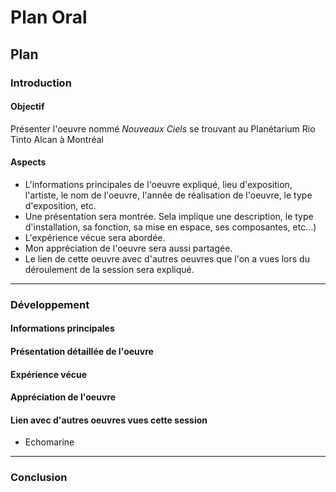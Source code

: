# Plan Oral

## Plan

### Introduction

#### Objectif

Présenter l'oeuvre nommé *Nouveaux Ciels* se trouvant au Planétarium Rio Tinto Alcan à Montréal

#### Aspects 
- L'informations principales de l'oeuvre expliqué, lieu d'exposition, l'artiste, le nom de l'oeuvre, l'année de réalisation de l'oeuvre, le type d'exposition, etc.
- Une présentation sera montrée. Sela implique une description, le type d'installation, sa fonction, sa mise en espace, ses composantes, etc...)
- L'expérience vécue sera abordée.
- Mon appréciation de l'oeuvre sera aussi partagée.
- Le lien de cette oeuvre avec d'autres oeuvres que l'on a vues lors du déroulement de la session sera expliqué.

---

### Développement

#### Informations principales

#### Présentation détaillée de l'oeuvre

#### Expérience vécue

#### Appréciation de l'oeuvre

#### Lien avec d'autres oeuvres vues cette session
- Echomarine

---

### Conclusion
